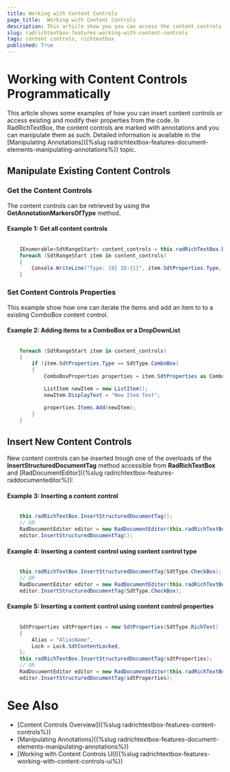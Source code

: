 ```yaml
---
title: Working with Content Controls
page_title:  Working with Content Controls
description: This article show you you can access the content controls in code.
slug: radrichtextbox-features-working-with-content-controls
tags: content controls, richtextbox
published: True
---
```


# Working with Content Controls Programmatically

This article shows some examples of how you can insert content controls or access existing and modify their properties from the code. In RadRichTextBox, the content controls are marked with annotations and you can manipulate them as such. Detailed information is available in the [Manipulating Annotations]({%slug radrichtextbox-features-document-elements-manipulating-annotations%}) topic.

## Manipulate Existing Content Controls

### Get the Content Controls 

The content controls can be retrieved by using the __GetAnnotationMarkersOfType__ method.

#### Example 1: Get all content controls



```C#

    IEnumerable<SdtRangeStart> content_controls = this.radRichTextBox.Document.GetAnnotationMarkersOfType<SdtRangeStart>();
    foreach (SdtRangeStart item in content_controls)
    {
        Console.WriteLine("Type: {0} ID:{1}", item.SdtProperties.Type, item.SdtProperties.ID);
    }
```

### Set Content Controls Properties

This example show how one can iterate the items and add an item to to a existing ComboBox content control. 

#### Example 2: Adding items to a ComboBox or a DropDownList



```C#

    foreach (SdtRangeStart item in content_controls)
    {
        if (item.SdtProperties.Type == SdtType.ComboBox)
        {
            ComboBoxProperties properties = item.SdtProperties as ComboBoxProperties;

            ListItem newItem = new ListItem();
            newItem.DisplayText = "New Item Text";

            properties.Items.Add(newItem);
        }
    }
```

## Insert New Content Controls

New content controls can be inserted trough one of the overloads of the **InsertStructuredDocumentTag** method accessible from **RadRichTextBox** and [RadDocumentEditor]({%slug radrichtextbox-features-raddocumenteditor%}):

#### Example 3: Inserting a content control



```C#

    this.radRichTextBox.InsertStructuredDocumentTag();
    // OR
    RadDocumentEditor editor = new RadDocumentEditor(this.radRichTextBox.Document);
    editor.InsertStructuredDocumentTag();
```

#### Example 4: Inserting a content control using content control type



```C#

    this.radRichTextBox.InsertStructuredDocumentTag(SdtType.CheckBox);
    // OR
    RadDocumentEditor editor = new RadDocumentEditor(this.radRichTextBox.Document);
    editor.InsertStructuredDocumentTag(SdtType.CheckBox);
```

#### Example 5: Inserting a content control using content control properties



```C#

    SdtProperties sdtProperties = new SdtProperties(SdtType.RichText)
    {
        Alias = "AliasName",
        Lock = Lock.SdtContentLocked,
    };
    this.radRichTextBox.InsertStructuredDocumentTag(sdtProperties);
    // OR
    RadDocumentEditor editor = new RadDocumentEditor(this.radRichTextBox.Document);
    editor.InsertStructuredDocumentTag(sdtProperties);
```

# See Also
* [Content Controls Overview]({%slug radrichtextbox-features-content-controls%})
* [Manipulating Annotations]({%slug radrichtextbox-features-document-elements-manipulating-annotations%})
* [Working with Content Controls UI]({%slug radrichtextbox-features-working-with-content-controls-ui%})
